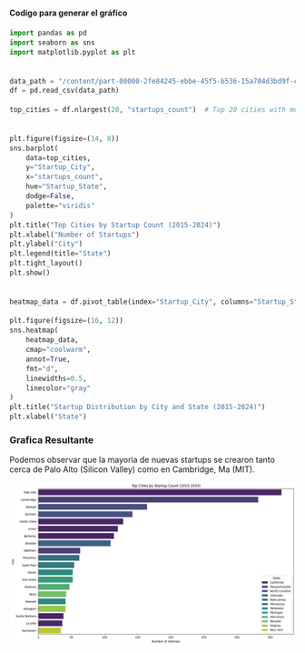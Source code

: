 #### Codigo para generar el gráfico
```python
import pandas as pd
import seaborn as sns
import matplotlib.pyplot as plt


data_path = "/content/part-00000-2fe84245-ebbe-45f5-b536-15a704d3bd9f-c000.csv"  # Replace with the correct path
df = pd.read_csv(data_path)

top_cities = df.nlargest(20, "startups_count")  # Top 20 cities with most startups


plt.figure(figsize=(14, 8))
sns.barplot(
    data=top_cities,
    y="Startup_City",
    x="startups_count",
    hue="Startup_State",
    dodge=False,
    palette="viridis"
)
plt.title("Top Cities by Startup Count (2015-2024)")
plt.xlabel("Number of Startups")
plt.ylabel("City")
plt.legend(title="State")
plt.tight_layout()
plt.show()


heatmap_data = df.pivot_table(index="Startup_City", columns="Startup_State", values="startups_count", fill_value=0)

plt.figure(figsize=(16, 12))
sns.heatmap(
    heatmap_data,
    cmap="coolwarm",
    annot=True,
    fmt="d",
    linewidths=0.5,
    linecolor="gray"
)
plt.title("Startup Distribution by City and State (2015-2024)")
plt.xlabel("State")
```
### Grafica Resultante
Podemos observar que la mayoria de nuevas startups se crearon tanto cerca de Palo Alto (Silicon Valley) como en Cambridge, Ma (MIT).

![Alt_text](../img/su_universidades.png)
